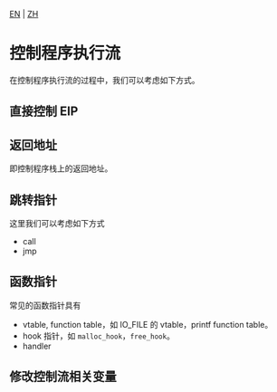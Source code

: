 [EN](./hijack-control-flow.md) | [ZH](./hijack-control-flow-zh.md)
# 控制程序执行流

在控制程序执行流的过程中，我们可以考虑如下方式。

## 直接控制 EIP



## 返回地址

即控制程序栈上的返回地址。

## 跳转指针

这里我们可以考虑如下方式

- call 
- jmp

## 函数指针

常见的函数指针具有

- vtable,  function table，如 IO_FILE 的 vtable，printf function table。
- hook  指针，如 `malloc_hook`，`free_hook`。
- handler

## 修改控制流相关变量